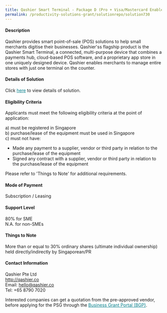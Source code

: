 ```yaml
---
title: Qashier Smart Terminal - Package D (Pro + Visa/Mastercard Enabled)
permalink: /productivity-solutions-grant/solutionrepo/solution730
---
```


#### Description

Qashier provides smart point-of-sale (POS) solutions to help small merchants digitise their businesses. Qashier'ss flagship product is the Qashier Smart Terminal, a connected, multi-purpose device that combines a payments hub, cloud-based POS software, and a proprietary app store in one uniquely designed device. Qashier enables merchants to manage entire stores with just one terminal on the counter.


#### Details of Solution

Click <a href='https://gb-assist-staging.netlify.app/images/psg/Qashier_20200024_Annex_3_20200625143125_Part_4.pdf' style='color:#037e8a'>here</a> to view details of solution.

#### Eligibility Criteria

Applicants must meet the following eligibility criteria at the point of application:

a) must be registered in Singapore <br>
b) purchase/lease of the equipment must be used in Singapore <br>
c) must not have:
- Made any payment to a supplier, vendor or third party in relation to the purchase/lease of the equipment
- Signed any contract with a supplier, vendor or third party in relation to the purchase/lease of the equipment

Please refer to 'Things to Note' for additional requirements.

#### Mode of Payment
Subscription / Leasing

#### Support Level
80% for SME <br>
N.A. for non-SMEs

#### Things to Note
More than or equal to 30% ordinary shares (ultimate individual ownership) held directly/indirectly by Singaporean/PR

#### Contact Information
Qashier Pte Ltd<br>http://qashier.co<br>Email: hello@qashier.co<br>Tel: +65 8790 7020

Interested companies can get a quotation from the pre-approved vendor, before applying for the PSG through the <a target='_blank' style='color:#037e8a' href='https://www.businessgrants.gov.sg/'>Business Grant Portal (BGP)</a>.
